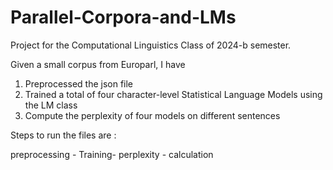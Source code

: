 # Parallel-Corpora-and-LMs

Project for the Computational Linguistics Class of 2024-b semester. 

Given a small corpus from Europarl, I have
1. Preprocessed the json file
2. Trained a total of four character-level Statistical Language Models using the LM class
3. Compute the perplexity of four models on different sentences



Steps to run the files are :

preprocessing - Training-  perplexity - calculation
